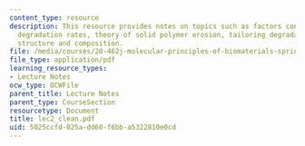 ```yaml
---
content_type: resource
description: This resource provides notes on topics such as factors controlling polymer
  degradation rates, theory of solid polymer erosion, tailoring degradable polymer
  structure and composition.
file: /media/courses/20-462j-molecular-principles-of-biomaterials-spring-2006/5025ccfd025add60f6bba5322810e0cd_lec2_clean.pdf
file_type: application/pdf
learning_resource_types:
- Lecture Notes
ocw_type: OCWFile
parent_title: Lecture Notes
parent_type: CourseSection
resourcetype: Document
title: lec2_clean.pdf
uid: 5025ccfd-025a-dd60-f6bb-a5322810e0cd
---
```

